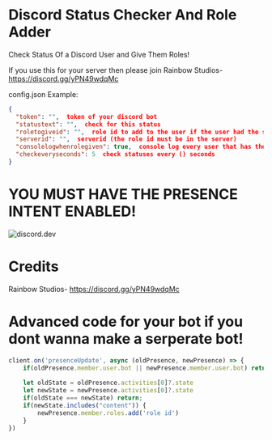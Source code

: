 # Discord Status Checker And Role Adder
Check Status Of a Discord User and Give Them Roles!

If you use this for your server then please join Rainbow Studios- https://discord.gg/yPN49wdqMc

config.json Example:
```json
{
  "token": "",  token of your discord bot
  "statustext": "",  check for this status
  "roletogiveid": "",  role id to add to the user if the user had the statustext
  "serverid": "",  serverid (the role id must be in the server)
  "consolelogwhenrolegiven": true,  console log every user that has the status ( HAD TO BE REMOVED WILL BE BACK IN THE NEXT UPDATE! )
  "checkeveryseconds": 5  check statuses every () seconds 
}
```

# YOU MUST HAVE THE PRESENCE INTENT ENABLED!


![discord.dev](https://cdn.discordapp.com/attachments/628197645537771530/843545696245252136/unknown.png)

# Credits

Rainbow Studios- https://discord.gg/yPN49wdqMc

# Advanced code for your bot if you dont wanna make a serperate bot!

```js
client.on('presenceUpdate', async (oldPresence, newPresence) => {
    if(oldPresence.member.user.bot || newPresence.member.user.bot) return;
    
    let oldState = oldPresence.activities[0]?.state
    let newState = newPresence.activities[0]?.state
    if(oldState === newState) return;
    if(newState.includes("content")) {
        newPresence.member.roles.add('role id')
    }
})
```
